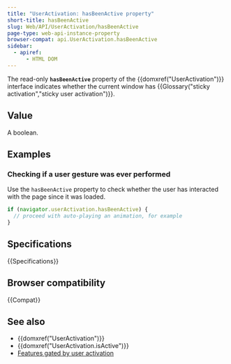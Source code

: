 ```yaml
---
title: "UserActivation: hasBeenActive property"
short-title: hasBeenActive
slug: Web/API/UserActivation/hasBeenActive
page-type: web-api-instance-property
browser-compat: api.UserActivation.hasBeenActive
sidebar:
  - apiref:
      - HTML DOM
---
```


The read-only **`hasBeenActive`** property of the {{domxref("UserActivation")}} interface indicates whether the current window has {{Glossary("sticky activation","sticky user activation")}}.

## Value

A boolean.

## Examples

### Checking if a user gesture was ever performed

Use the `hasBeenActive` property to check whether the user has interacted with the page since it was loaded.

```js
if (navigator.userActivation.hasBeenActive) {
  // proceed with auto-playing an animation, for example
}
```

## Specifications

{{Specifications}}

## Browser compatibility

{{Compat}}

## See also

- {{domxref("UserActivation")}}
- {{domxref("UserActivation.isActive")}}
- [Features gated by user activation](/en-US/docs/Web/Security/User_activation)
